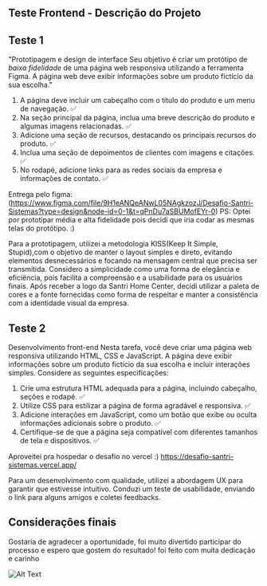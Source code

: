 ## Teste Frontend - Descrição do Projeto

## Teste 1
"Prototipagem e design de interface Seu objetivo é criar um protótipo de *baixa fidelidade* de uma página web responsiva utilizando a
 ferramenta Figma. A página web deve exibir informações sobre um produto fictício da sua escolha."
 
1. A página deve incluir um cabeçalho com o título do produto e um menu de navegação. :white_check_mark:
2. Na seção principal da página, inclua uma breve descrição do produto e algumas imagens relacionadas. :white_check_mark:
3. Adicione uma seção de recursos, destacando os principais recursos do produto. :white_check_mark:
4. Inclua uma seção de depoimentos de clientes com imagens e citações. :white_check_mark:
5. No rodapé, adicione links para as redes sociais da empresa e informações de contato. :white_check_mark:

 
 Entrega pelo figma:
(https://www.figma.com/file/9H1eANQeANwL05NAgkzozJ/Desafio-Santri-Sistemas?type=design&node-id=0-1&t=qPnDu7aSBUMofEYr-0)
PS: Optei por prototipar média e alta fidelidade pois decidi que iria codar as mesmas telas do protótipo. :)

Para a prototipagem, utilizei a metodologia KISS(Keep It Simple, Stupid),com o objetivo de manter o layout simples e direto, evitando elementos desnecessários e focando na mensagem central que precisa ser transmitida. Considero a simplicidade como uma forma de elegância e eficiência, pois facilita a compreensão e a usabilidade para os usuários finais.
Após receber a logo da Santri Home Center, decidi utilizar a paleta de cores e a fonte fornecidas como forma de respeitar e manter a consistência com a identidade visual da empresa.



## Teste 2

Desenvolvimento front-end Nesta tarefa, você deve criar uma página web responsiva utilizando HTML, CSS e JavaScript. A página deve
exibir informações sobre um produto fictício da sua escolha e incluir interações simples. Considere as seguintes especificações:

1. Crie uma estrutura HTML adequada para a página, incluindo cabeçalho, seções e rodapé. :white_check_mark:
2. Utilize CSS para estilizar a página de forma agradável e responsiva. :white_check_mark:
3. Adicione interações em JavaScript, como um botão que exibe ou oculta informações adicionais sobre o produto. :white_check_mark:
4. Certifique-se de que a página seja compatível com diferentes tamanhos de tela e dispositivos. :white_check_mark:

Aproveitei pra hospedar o desafio no vercel :)
https://desafio-santri-sistemas.vercel.app/

Para um desenvolvimento com qualidade, utilizei a abordagem UX para garantir que estivesse intuitivo. Conduzi um teste de usabilidade, enviando o link para alguns amigos e coletei feedbacks. 

## Considerações finais

Gostaria de agradecer a oportunidade, foi muito divertido participar do processo e espero que gostem do resultado! foi feito com muita dedicação e carinho

![Alt Text](https://media.giphy.com/media/y5OffROvBod0s/giphy.gif)





